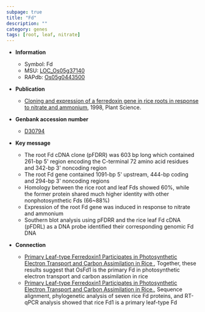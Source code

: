 ```yaml
---
subpage: true
title: "Fd"
description: ""
category: genes
tags: [root, leaf, nitrate]
---
```


* **Information**  
    + Symbol: Fd  
    + MSU: [LOC_Os05g37140](http://rice.plantbiology.msu.edu/cgi-bin/ORF_infopage.cgi?orf=LOC_Os05g37140)  
    + RAPdb: [Os05g0443500](http://rapdb.dna.affrc.go.jp/viewer/gbrowse_details/irgsp1?name=Os05g0443500)  

* **Publication**  
    + [Cloning and expression of a ferredoxin gene in rice roots in response to nitrate and ammonium](http://www.ncbi.nlm.nih.gov/pubmed?term=Cloning+and+expression+of+a+ferredoxin+gene+in+rice+roots+in+response+to+nitrate+and+ammonium%5BTitle%5D), 1998, Plant Science.

* **Genbank accession number**  
    + [D30794](http://www.ncbi.nlm.nih.gov/nuccore/D30794)

* **Key message**  
    + The root Fd cDNA clone (pFDRR) was 603 bp long which contained 261-bp 5' region encoding the C-terminal 72 amino acid residues and 342-bp 3' noncoding region
    + The root Fd gene contained 1091-bp 5' upstream, 444-bp coding and 294-bp 3' noncoding regions
    + Homology between the rice root and leaf Fds showed 60%, while the former protein shared much higher identity with other nonphotosynthetic Fds (66~88%)
    + Expression of the root Fd gene was induced in response to nitrate and ammonium
    + Southern blot analysis using pFDRR and the rice leaf Fd cDNA (pFDRL) as a DNA probe identified their corresponding genomic Fd DNA

* **Connection**  
    + [Primary Leaf-type Ferredoxin1 Participates in Photosynthetic Electron Transport and Carbon Assimilation in Rice ](http://www.ncbi.nlm.nih.gov/pubmed?term=Primary+Leaf-type+Ferredoxin1+Participates+in+Photosynthetic+Electron+Transport+and+Carbon+Assimilation+in+Rice+%5BTitle%5D),  Together, these results suggest that OsFd1 is the primary Fd in photosynthetic electron transport and carbon assimilation in rice
    + [Primary Leaf-type Ferredoxin1 Participates in Photosynthetic Electron Transport and Carbon Assimilation in Rice.](http://www.ncbi.nlm.nih.gov/pubmed?term=Primary+Leaf-type+Ferredoxin1+Participates+in+Photosynthetic+Electron+Transport+and+Carbon+Assimilation+in+Rice.%5BTitle%5D),  Sequence alignment, phylogenetic analysis of seven rice Fd proteins, and RT-qPCR analysis showed that rice Fd1 is a primary leaf-type Fd



